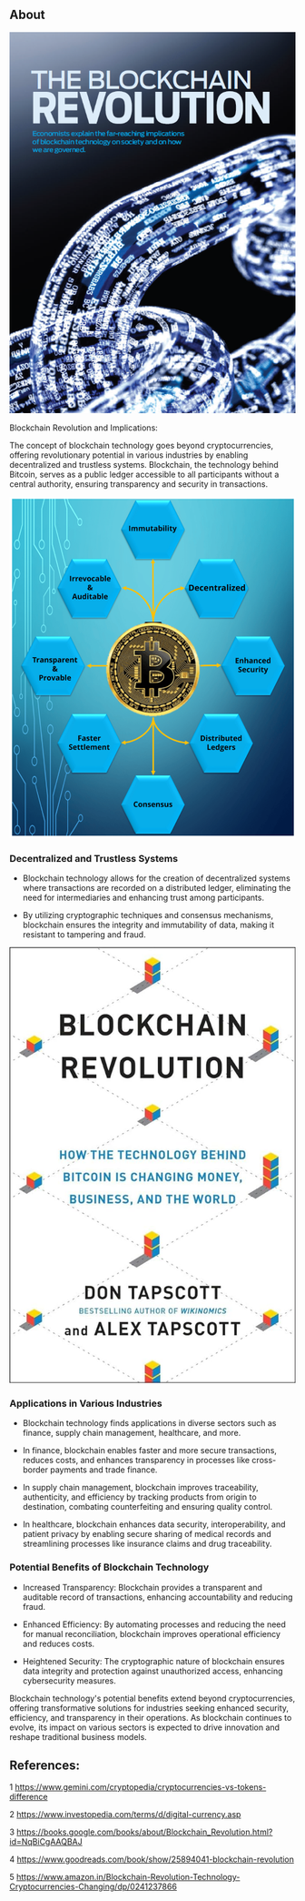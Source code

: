 ## About

![image](3.png)

Blockchain Revolution and Implications:

The concept of blockchain technology goes beyond cryptocurrencies, offering revolutionary potential in various industries by enabling decentralized and trustless systems. Blockchain, the technology behind Bitcoin, serves as a public ledger accessible to all participants without a central authority, ensuring transparency and security in transactions.

![image](2.webp)

### Decentralized and Trustless Systems

- Blockchain technology allows for the creation of decentralized systems where transactions are recorded on a distributed ledger, eliminating the need for intermediaries and enhancing trust among participants.

- By utilizing cryptographic techniques and consensus mechanisms, blockchain ensures the integrity and immutability of data, making it resistant to tampering and fraud.

![image](1.jpg)

### Applications in Various Industries

- Blockchain technology finds applications in diverse sectors such as finance, supply chain management, healthcare, and more.

- In finance, blockchain enables faster and more secure transactions, reduces costs, and enhances transparency in processes like cross-border payments and trade finance.

- In supply chain management, blockchain improves traceability, authenticity, and efficiency by tracking products from origin to destination, combating counterfeiting and ensuring quality control.

- In healthcare, blockchain enhances data security, interoperability, and patient privacy by enabling secure sharing of medical records and streamlining processes like insurance claims and drug traceability.

### Potential Benefits of Blockchain Technology

- Increased Transparency: Blockchain provides a transparent and auditable record of transactions, enhancing accountability and reducing fraud.

- Enhanced Efficiency: By automating processes and reducing the need for manual reconciliation, blockchain improves operational efficiency and reduces costs.

- Heightened Security: The cryptographic nature of blockchain ensures data integrity and protection against unauthorized access, enhancing cybersecurity measures.

Blockchain technology's potential benefits extend beyond cryptocurrencies, offering transformative solutions for industries seeking enhanced security, efficiency, and transparency in their operations. As blockchain continues to evolve, its impact on various sectors is expected to drive innovation and reshape traditional business models.

## References:

1 https://www.gemini.com/cryptopedia/cryptocurrencies-vs-tokens-difference

2 https://www.investopedia.com/terms/d/digital-currency.asp

3 https://books.google.com/books/about/Blockchain_Revolution.html?id=NqBiCgAAQBAJ

4 https://www.goodreads.com/book/show/25894041-blockchain-revolution

5 https://www.amazon.in/Blockchain-Revolution-Technology-Cryptocurrencies-Changing/dp/0241237866